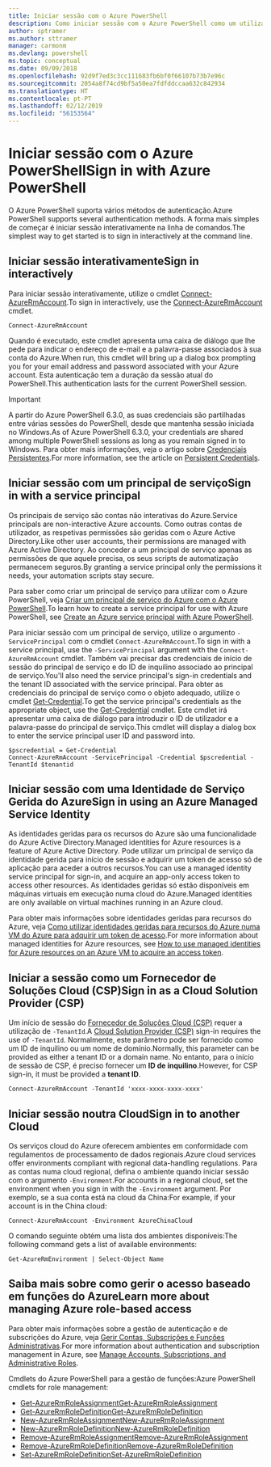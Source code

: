 ```yaml
---
title: Iniciar sessão com o Azure PowerShell
description: Como iniciar sessão com o Azure PowerShell como um utilizador, principal de serviço ou com identidades geridas para recursos do Azure.
author: sptramer
ms.author: sttramer
manager: carmonm
ms.devlang: powershell
ms.topic: conceptual
ms.date: 09/09/2018
ms.openlocfilehash: 92d9f7ed3c3cc111683fb6bf0f66107b73b7e96c
ms.sourcegitcommit: 2054a8f74cd9bf5a50ea7fdfddccaa632c842934
ms.translationtype: HT
ms.contentlocale: pt-PT
ms.lasthandoff: 02/12/2019
ms.locfileid: "56153564"
---
```

# <a name="sign-in-with-azure-powershell"></a><span data-ttu-id="a1948-103">Iniciar sessão com o Azure PowerShell</span><span class="sxs-lookup"><span data-stu-id="a1948-103">Sign in with Azure PowerShell</span></span>

<span data-ttu-id="a1948-104">O Azure PowerShell suporta vários métodos de autenticação.</span><span class="sxs-lookup"><span data-stu-id="a1948-104">Azure PowerShell supports several authentication methods.</span></span> <span data-ttu-id="a1948-105">A forma mais simples de começar é iniciar sessão interativamente na linha de comandos.</span><span class="sxs-lookup"><span data-stu-id="a1948-105">The simplest way to get started is to sign in interactively at the command line.</span></span>

## <a name="sign-in-interactively"></a><span data-ttu-id="a1948-106">Iniciar sessão interativamente</span><span class="sxs-lookup"><span data-stu-id="a1948-106">Sign in interactively</span></span>

<span data-ttu-id="a1948-107">Para iniciar sessão interativamente, utilize o cmdlet [Connect-AzureRmAccount](/powershell/module/azurerm.profile/connect-azurermaccount).</span><span class="sxs-lookup"><span data-stu-id="a1948-107">To sign in interactively, use the [Connect-AzureRmAccount](/powershell/module/azurerm.profile/connect-azurermaccount) cmdlet.</span></span>

```azurepowershell-interactive
Connect-AzureRmAccount
```

<span data-ttu-id="a1948-108">Quando é executado, este cmdlet apresenta uma caixa de diálogo que lhe pede para indicar o endereço de e-mail e a palavra-passe associados à sua conta do Azure.</span><span class="sxs-lookup"><span data-stu-id="a1948-108">When run, this cmdlet will bring up a dialog box prompting you for your email address and password associated with your Azure account.</span></span> <span data-ttu-id="a1948-109">Esta autenticação tem a duração da sessão atual do PowerShell.</span><span class="sxs-lookup"><span data-stu-id="a1948-109">This authentication lasts for the current PowerShell session.</span></span>

> [!IMPORTANT]
> <span data-ttu-id="a1948-110">A partir do Azure PowerShell 6.3.0, as suas credenciais são partilhadas entre várias sessões do PowerShell, desde que mantenha sessão iniciada no Windows.</span><span class="sxs-lookup"><span data-stu-id="a1948-110">As of Azure PowerShell 6.3.0, your credentials are shared among multiple PowerShell sessions as long as you remain signed in to Windows.</span></span> <span data-ttu-id="a1948-111">Para obter mais informações, veja o artigo sobre [Credenciais Persistentes](context-persistence.md).</span><span class="sxs-lookup"><span data-stu-id="a1948-111">For more information, see the article on [Persistent Credentials](context-persistence.md).</span></span>

## <a name="sign-in-with-a-service-principal"></a><span data-ttu-id="a1948-112">Iniciar sessão com um principal de serviço</span><span class="sxs-lookup"><span data-stu-id="a1948-112">Sign in with a service principal</span></span>

<span data-ttu-id="a1948-113">Os principais de serviço são contas não interativas do Azure.</span><span class="sxs-lookup"><span data-stu-id="a1948-113">Service principals are non-interactive Azure accounts.</span></span> <span data-ttu-id="a1948-114">Como outras contas de utilizador, as respetivas permissões são geridas com o Azure Active Directory.</span><span class="sxs-lookup"><span data-stu-id="a1948-114">Like other user accounts, their permissions are managed with Azure Active Directory.</span></span> <span data-ttu-id="a1948-115">Ao conceder a um principal de serviço apenas as permissões de que aquele precisa, os seus scripts de automatização permanecem seguros.</span><span class="sxs-lookup"><span data-stu-id="a1948-115">By granting a service principal only the permissions it needs, your automation scripts stay secure.</span></span>

<span data-ttu-id="a1948-116">Para saber como criar um principal de serviço para utilizar com o Azure PowerShell, veja [Criar um principal de serviço do Azure com o Azure PowerShell](create-azure-service-principal-azureps.md).</span><span class="sxs-lookup"><span data-stu-id="a1948-116">To learn how to create a service principal for use with Azure PowerShell, see [Create an Azure service principal with Azure PowerShell](create-azure-service-principal-azureps.md).</span></span>

<span data-ttu-id="a1948-117">Para iniciar sessão com um principal de serviço, utilize o argumento `-ServicePrincipal` com o cmdlet `Connect-AzureRmAccount`.</span><span class="sxs-lookup"><span data-stu-id="a1948-117">To sign in with a service principal, use the `-ServicePrincipal` argument with the `Connect-AzureRmAccount` cmdlet.</span></span> <span data-ttu-id="a1948-118">Também vai precisar das credenciais de início de sessão do principal de serviço e do ID de inquilino associado ao principal de serviço.</span><span class="sxs-lookup"><span data-stu-id="a1948-118">You'll also need the service principal's sign-in credentials and the tenant ID associated with the service principal.</span></span> <span data-ttu-id="a1948-119">Para obter as credenciais do principal de serviço como o objeto adequado, utilize o cmdlet [Get-Credential](/powershell/module/microsoft.powershell.security/get-credential).</span><span class="sxs-lookup"><span data-stu-id="a1948-119">To get the service principal's credentials as the appropriate object, use the [Get-Credential](/powershell/module/microsoft.powershell.security/get-credential) cmdlet.</span></span> <span data-ttu-id="a1948-120">Este cmdlet irá apresentar uma caixa de diálogo para introduzir o ID de utilizador e a palavra-passe do principal de serviço.</span><span class="sxs-lookup"><span data-stu-id="a1948-120">This cmdlet will display a dialog box to enter the service principal user ID and password into.</span></span>

```azurepowershell-interactive
$pscredential = Get-Credential
Connect-AzureRmAccount -ServicePrincipal -Credential $pscredential -TenantId $tenantid
```

## <a name="sign-in-using-an-azure-managed-service-identity"></a><span data-ttu-id="a1948-121">Iniciar sessão com uma Identidade de Serviço Gerida do Azure</span><span class="sxs-lookup"><span data-stu-id="a1948-121">Sign in using an Azure Managed Service Identity</span></span>

<span data-ttu-id="a1948-122">As identidades geridas para os recursos do Azure são uma funcionalidade do Azure Active Directory.</span><span class="sxs-lookup"><span data-stu-id="a1948-122">Managed identities for Azure resources is a feature of Azure Active Directory.</span></span> <span data-ttu-id="a1948-123">Pode utilizar um principal de serviço da identidade gerida para início de sessão e adquirir um token de acesso só de aplicação para aceder a outros recursos.</span><span class="sxs-lookup"><span data-stu-id="a1948-123">You can use a managed identity service principal for sign-in, and acquire an app-only access token to access other resources.</span></span> <span data-ttu-id="a1948-124">As identidades geridas só estão disponíveis em máquinas virtuais em execução numa cloud do Azure.</span><span class="sxs-lookup"><span data-stu-id="a1948-124">Managed identities are only available on virtual machines running in an Azure cloud.</span></span>

<span data-ttu-id="a1948-125">Para obter mais informações sobre identidades geridas para recursos do Azure, veja [Como utilizar identidades geridas para recursos do Azure numa VM do Azure para adquirir um token de acesso](/azure/active-directory/managed-identities-azure-resources/how-to-use-vm-token).</span><span class="sxs-lookup"><span data-stu-id="a1948-125">For more information about managed identities for Azure resources, see [How to use managed identities for Azure resources on an Azure VM to acquire an access token](/azure/active-directory/managed-identities-azure-resources/how-to-use-vm-token).</span></span>

## <a name="sign-in-as-a-cloud-solution-provider-csp"></a><span data-ttu-id="a1948-126">Iniciar a sessão como um Fornecedor de Soluções Cloud (CSP)</span><span class="sxs-lookup"><span data-stu-id="a1948-126">Sign in as a Cloud Solution Provider (CSP)</span></span>

<span data-ttu-id="a1948-127">Um início de sessão do [Fornecedor de Soluções Cloud (CSP)](https://azure.microsoft.com/en-us/offers/ms-azr-0145p/) requer a utilização de `-TenantId`.</span><span class="sxs-lookup"><span data-stu-id="a1948-127">A [Cloud Solution Provider (CSP)](https://azure.microsoft.com/en-us/offers/ms-azr-0145p/) sign-in requires the use of `-TenantId`.</span></span> <span data-ttu-id="a1948-128">Normalmente, este parâmetro pode ser fornecido como um ID de inquilino ou um nome de domínio.</span><span class="sxs-lookup"><span data-stu-id="a1948-128">Normally, this parameter can be provided as either a tenant ID or a domain name.</span></span> <span data-ttu-id="a1948-129">No entanto, para o início de sessão de CSP, é preciso fornecer um **ID de inquilino**.</span><span class="sxs-lookup"><span data-stu-id="a1948-129">However, for CSP sign-in, it must be provided a **tenant ID**.</span></span>

```azurepowershell-interactive
Connect-AzureRmAccount -TenantId 'xxxx-xxxx-xxxx-xxxx'
```

## <a name="sign-in-to-another-cloud"></a><span data-ttu-id="a1948-130">Iniciar sessão noutra Cloud</span><span class="sxs-lookup"><span data-stu-id="a1948-130">Sign in to another Cloud</span></span>

<span data-ttu-id="a1948-131">Os serviços cloud do Azure oferecem ambientes em conformidade com regulamentos de processamento de dados regionais.</span><span class="sxs-lookup"><span data-stu-id="a1948-131">Azure cloud services offer environments compliant with regional data-handling regulations.</span></span>
<span data-ttu-id="a1948-132">Para as contas numa cloud regional, defina o ambiente quando iniciar sessão com o argumento `-Environment`.</span><span class="sxs-lookup"><span data-stu-id="a1948-132">For accounts in a regional cloud, set the environment when you sign in with the `-Environment` argument.</span></span>
<span data-ttu-id="a1948-133">Por exemplo, se a sua conta está na cloud da China:</span><span class="sxs-lookup"><span data-stu-id="a1948-133">For example, if your account is in the China cloud:</span></span>

```azurepowershell-interactive
Connect-AzureRmAccount -Environment AzureChinaCloud
```

<span data-ttu-id="a1948-134">O comando seguinte obtém uma lista dos ambientes disponíveis:</span><span class="sxs-lookup"><span data-stu-id="a1948-134">The following command gets a list of available environments:</span></span>

```azurepowershell-interactive
Get-AzureRmEnvironment | Select-Object Name
```

## <a name="learn-more-about-managing-azure-role-based-access"></a><span data-ttu-id="a1948-135">Saiba mais sobre como gerir o acesso baseado em funções do Azure</span><span class="sxs-lookup"><span data-stu-id="a1948-135">Learn more about managing Azure role-based access</span></span>

<span data-ttu-id="a1948-136">Para obter mais informações sobre a gestão de autenticação e de subscrições do Azure, veja [Gerir Contas, Subscrições e Funções Administrativas](/azure/active-directory/role-based-access-control-configure).</span><span class="sxs-lookup"><span data-stu-id="a1948-136">For more information about authentication and subscription management in Azure, see [Manage Accounts, Subscriptions, and Administrative Roles](/azure/active-directory/role-based-access-control-configure).</span></span>

<span data-ttu-id="a1948-137">Cmdlets do Azure PowerShell para a gestão de funções:</span><span class="sxs-lookup"><span data-stu-id="a1948-137">Azure PowerShell cmdlets for role management:</span></span>

* [<span data-ttu-id="a1948-138">Get-AzureRmRoleAssignment</span><span class="sxs-lookup"><span data-stu-id="a1948-138">Get-AzureRmRoleAssignment</span></span>](/powershell/module/AzureRM.Resources/Get-AzureRmRoleAssignment)
* [<span data-ttu-id="a1948-139">Get-AzureRmRoleDefinition</span><span class="sxs-lookup"><span data-stu-id="a1948-139">Get-AzureRmRoleDefinition</span></span>](/powershell/module/AzureRM.Resources/Get-AzureRmRoleDefinition)
* [<span data-ttu-id="a1948-140">New-AzureRmRoleAssignment</span><span class="sxs-lookup"><span data-stu-id="a1948-140">New-AzureRmRoleAssignment</span></span>](/powershell/module/AzureRM.Resources/New-AzureRmRoleAssignment)
* [<span data-ttu-id="a1948-141">New-AzureRmRoleDefinition</span><span class="sxs-lookup"><span data-stu-id="a1948-141">New-AzureRmRoleDefinition</span></span>](/powershell/module/AzureRM.Resources/New-AzureRmRoleDefinition)
* [<span data-ttu-id="a1948-142">Remove-AzureRmRoleAssignment</span><span class="sxs-lookup"><span data-stu-id="a1948-142">Remove-AzureRmRoleAssignment</span></span>](/powershell/module/AzureRM.Resources/Remove-AzureRmRoleAssignment)
* [<span data-ttu-id="a1948-143">Remove-AzureRmRoleDefinition</span><span class="sxs-lookup"><span data-stu-id="a1948-143">Remove-AzureRmRoleDefinition</span></span>](/powershell/module/AzureRM.Resources/Remove-AzureRmRoleDefinition)
* [<span data-ttu-id="a1948-144">Set-AzureRmRoleDefinition</span><span class="sxs-lookup"><span data-stu-id="a1948-144">Set-AzureRmRoleDefinition</span></span>](/powershell/module/AzureRM.Resources/Set-AzureRmRoleDefinition)
